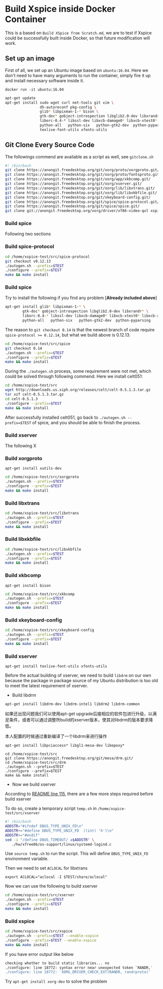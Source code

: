 # Build Xspice inside Docker Container

This is a based on `Build XSpice from Scratch.md`, we are to test if Xspice could be successfully built inside Docker, so that future modification will work. 

## Set up an image

First of all, we set up an Ubuntu image based on `ubuntu:16.04`.  Here we don't need to have many arguments to run the container, simply fire it up and install necessary software inside it.

`docker run -it ubuntu:16.04`

```bash
apt-get update
apt-get install sudo wget curl net-tools git vim \
				dh-autoreconf pkg-config \
				glib* libpixman-1-* bison \
				gtk-doc* gobject-introspection libglib2.0-dev libxrandr* libjpeg-dev\ 
				liborc-0.4-* libssl-dev libxcb-damage0* libxcb-xtest0* libxcb-xkb* \
				python-all   python-six   python-gtk2-dev  python-pyparsing \
				texlive-font-utils xfonts-utils
```

## Git Clone Every Source Code

The followings commend are available as a script as well, see `gitclone.sh`

```bash
#! /bin/bash 
git clone https://anongit.freedesktop.org/git/xorg/proto/xorgproto.git/  
git clone https://anongit.freedesktop.org/git/xorg/proto/fontsproto.git/ 
git clone https://anongit.freedesktop.org/git/xorg/app/xkbcomp.git/ 
git clone https://anongit.freedesktop.org/git/xorg/xserver.git/ 
git clone https://anongit.freedesktop.org/git/xorg/lib/libxtrans.git/ 
git clone https://anongit.freedesktop.org/git/xorg/lib/libxkbfile.git/ 
git clone https://anongit.freedesktop.org/git/xkeyboard-config.git/ 
git clone https://anongit.freedesktop.org/git/spice/spice-protocol.git/ 
git clone https://anongit.freedesktop.org/git/spice/spice.git/ 
git clone git://anongit.freedesktop.org/xorg/driver/xf86-video-qxl xspice
```

### Build spice

Following two sections

### Build spice-protocol

```bash
cd /home/xspice-test/src/spice-protocol
git checkout v0.12.13
./autogen.sh --prefix=$TEST
./configure --prefix=$TEST
make && make install
```

### Build spice

Try to install the following if you find any problem [**Already included above**]

```bash
apt-get install glib* libpixman-1-* \
		gtk-doc* gobject-introspection libglib2.0-dev libxrandr* \
		liborc-0.4-* libssl-dev libxcb-damage0* libxcb-xtest0* libxcb-xkb* libjpeg-dev \
		python-all   python-six   python-gtk2-dev  python-pyparsing
```



The reason to `git checkout 0.14` is that the newest branch of code require `spice-protocol >= 0.12.14`, but what we build above is 0.12.13. 

```bash
cd /home/xspice-test/src/spice
git checkout 0.14
./autogen.sh --prefix=$TEST
./configure --prefix=$TEST
make && make install
```

During the `./autogen.sh` process, some requirement were not met, which could be solved through following commend. Here we install celt051:

```bash
cd /home/xspice-test/src
wget http://downloads.us.xiph.org/releases/celt/celt-0.5.1.3.tar.gz
tar xzf celt-0.5.1.3.tar.gz
cd celt-0.5.1.3
./configure --prefix=$TEST
make && make install
```

After successfully installed celt051, go back to `./autogen.sh --prefix=$TEST` of spice, and you should be able to finish the process.

### Build xserver

The following X

### Build xorgproto

`apt-get install xutils-dev `

```bash
cd /home/xspice-test/src/xorgproto
./autogen.sh --prefix=$TEST
./configure --prefix=$TEST
make && make install
```

### Build libxtrans

```bash
cd /home/xspice-test/src/libxtrans
./autogen.sh --prefix=$TEST
./configure --prefix=$TEST
make && make install
```

### Build libxkbfile

```bash
cd /home/xspice-test/src/libxkbfile
./autogen.sh --prefix=$TEST
./configure --prefix=$TEST
make && make install
```

### Build xkbcomp

`apt-get install bison`

```bash
cd /home/xspice-test/src/xkbcomp
./autogen.sh --prefix=$TEST
./configure --prefix=$TEST
make && make install
```

### Build xkeyboard-config

```bash
cd /home/xspice-test/src/xkeyboard-config
./autogen.sh --prefix=$TEST
./configure --prefix=$TEST
make && make install
```

### Build xserver

`apt-get install texlive-font-utils xfonts-utils ` 

Before the actual building of xserver, we need to build `libdrm` on our own because the package in package source of my Ubuntu distribution is too old to meet the latest requirement of xserver.

- Build libdrm

```
apt-get install libdrm-dev libdrm-intel1 libdrm2 libdrm-common
```

如果还出现问题我们可以使用apt-get upgrade后接相应的软件包进行升级，以满足条件，或者可以通过调整所build的xserver版本，使其对libdrm的版本要求降低。

本人配置的时候通过重新编译了一个libdrm来进行操作

`apt-get install libpciaccess* libgl1-mesa-dev libepoxy* ` 

```
cd /home/xspice-test/src
git clone https://anongit.freedesktop.org/git/mesa/drm.git/
cd /home/xspice-test/src/drm
./autogen.sh --prefix=$TEST
./configure --prefix=$TEST
make && make install
```

- Now we build xserver

According to [README line 115](https://cgit.freedesktop.org/xorg/driver/xf86-video-qxl/tree/README.xspice#n115), there are a few more steps required before build xserver

To do so, create a temporary script `temp.sh` in `/home/xspice-test/src/xserver`

```sh
#! /bin/bash 
ADDSTR="#ifndef DBUS_TYPE_UNIX_FD\n"
ADDSTR+="#define DBUS_TYPE_UNIX_FD  ((int) 'h')\n"
ADDSTR+="#endif"
sed -i "/define DBUS_TIMEOUT/ a$ADDSTR" \
   ./hw/xfree86/os-support/linux/systemd-logind.c
```

Use `source temp.sh` to run the script. This will define `DBUS_TYPE_UNIX_FD` environment variable.

Then we need to set `ACLOCAL` for libxtrans

`export ACLOCAL="aclocal -I $TEST/share/aclocal"`

Now we can use the following to build xserver

```bash
cd /home/xspice-test/src/xserver
./autogen.sh --prefix=$TEST
./configure --prefix=$TEST
make && make install
```

### Build xspice

```bash
cd /home/xspice-test/src/xspice
./autogen.sh --prefix=$TEST --enable-xspice
./configure --prefix=$TEST --enable-xspice
make && make install
```

If you have error output like below

```bash
checking whether to build static libraries... no
./configure: line 18772: syntax error near unexpected token `RANDR,'
./configure: line 18772: `XORG_DRIVER_CHECK_EXT(RANDR, randrproto)'
```

Try `apt-get install xorg-dev` to solve the problem